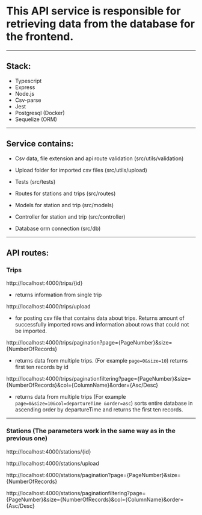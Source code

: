 # This API service is responsible for retrieving data from the database for the frontend.

---

## Stack:

- Typescript
- Express
- Node.js
- Csv-parse
- Jest
- Postgresql (Docker)
- Sequelize (ORM)

---

## Service contains:

- Csv data, file extension and api route validation (src/utils/validation)

- Upload folder for imported csv files (src/utils/upload)

- Tests (src/tests)

- Routes for stations and trips (src/routes)

- Models for station and trip (src/models)

- Controller for station and trip (src/controller)

- Database orm connection (src/db)


---


## API routes:


### Trips

http://localhost:4000/trips/{id}
- returns information from single trip

http://localhost:4000/trips/upload
- for posting csv file that contains data about trips. Returns amount of successfully  imported rows and information about rows that could not be imported.

http://localhost:4000/trips/pagination?page={PageNumber}&size={NumberOfRecords}
- returns data from multiple trips. (For example `page=0&size=10`) returns first ten records by id

http://localhost:4000/trips/paginationfiltering?page={PageNumber}&size={NumberOfRecords}&col={ColumnName}&order={Asc/Desc}

- returns data from multiple trips (For example `page=0&size=10&col=departureTime
&order=asc`) sorts entire database in ascending order by departureTime and returns the first ten records.

___

### Stations (The parameters work in the same way as in the previous one)

http://localhost:4000/stations/{id}

http://localhost:4000/stations/upload

http://localhost:4000/stations/pagination?page={PageNumber}&size={NumberOfRecords}

http://localhost:4000/stations/paginationfiltering?page={PageNumber}&size={NumberOfRecords}&col={ColumnName}&order={Asc/Desc}
